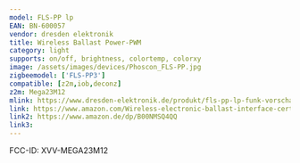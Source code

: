 ```yaml
---
model: FLS-PP lp
EAN: BN-600057
vendor: dresden elektronik
title: Wireless Ballast Power-PWM
category: light
supports: on/off, brightness, colortemp, colorxy
image: /assets/images/devices/Phoscon_FLS-PP.jpg
zigbeemodel: ['FLS-PP3']
compatible: [z2m,iob,deconz]
z2m: Mega23M12
mlink: https://www.dresden-elektronik.de/produkt/fls-pp-lp-funk-vorschaltger%C3%A4t.html
link: https://www.amazon.com/Wireless-electronic-ballast-interface-certified/dp/B00NMSQ4QQ
link2: https://www.amazon.de/dp/B00NMSQ4QQ
link3: 
---
```

FCC-ID: XVV-MEGA23M12